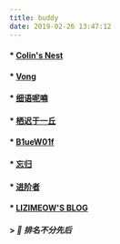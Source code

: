 ```yaml
---
title: buddy
date: 2019-02-26 13:47:12
---
```


#### * [Colin's Nest](http://colin1994.github.io/)
#### * [Vong](https://vongloo.me/)
#### * [细语呢喃](https://www.hrwhisper.me)
#### * [栖迟于一丘](https://www.hongweipeng.com/)
#### * [B1ueW01f](https://www.b1uew01f.net/)
#### * [忘归](http://jalan.space/)
#### * [进阶者](https://ruphi.cn/)
#### * [LIZIMEOW'S BLOG](http://lizimeow.cn/)

#### > *🤙 排名不分先后*

